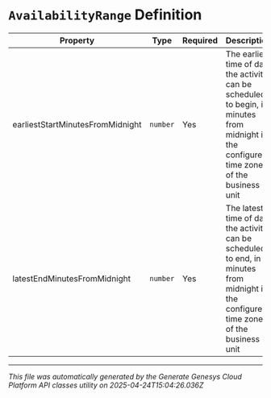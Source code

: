 # `AvailabilityRange` Definition

| Property | Type | Required | Description |
|----------|------|----------|-------------|
| earliestStartMinutesFromMidnight | `number` | Yes | The earliest time of day the activity can be scheduled to begin, in minutes from midnight in the configured time zone of the business unit |
| latestEndMinutesFromMidnight | `number` | Yes | The latest time of day the activity can be scheduled to end, in minutes from midnight in the configured time zone of the business unit |

---

*This file was automatically generated by the Generate Genesys Cloud Platform API classes utility on 2025-04-24T15:04:26.036Z*